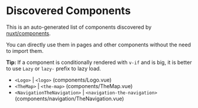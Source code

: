 # Discovered Components

This is an auto-generated list of components discovered by [nuxt/components](https://github.com/nuxt/components).

You can directly use them in pages and other components without the need to import them.

**Tip:** If a component is conditionally rendered with `v-if` and is big, it is better to use `Lazy` or `lazy-` prefix to lazy load.

- `<Logo>` | `<logo>` (components/Logo.vue)
- `<TheMap>` | `<the-map>` (components/TheMap.vue)
- `<NavigationTheNavigation>` | `<navigation-the-navigation>` (components/navigation/TheNavigation.vue)
